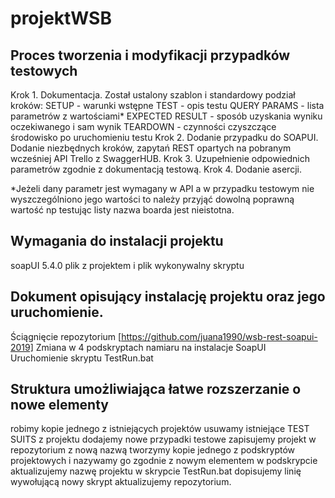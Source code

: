 # projektWSB

## Proces tworzenia i modyfikacji przypadków testowych

Krok 1. Dokumentacja. Został ustalony szablon i standardowy podział kroków: 
SETUP - warunki wstępne
TEST - opis testu
QUERY PARAMS - lista parametrów z wartościami*
EXPECTED RESULT - sposób uzyskania wyniku oczekiwanego i sam wynik
TEARDOWN - czynności czyszczące środowisko po uruchomieniu testu
Krok 2. Dodanie przypadku do SOAPUI. Dodanie niezbędnych kroków, zapytań REST opartych na pobranym wcześniej API Trello z SwaggerHUB. 
Krok 3. Uzupełnienie odpowiednich parametrów zgodnie z dokumentacją testową. 
Krok 4. Dodanie asercji. 

*Jeżeli dany parametr jest wymagany w API a w przypadku testowym nie wyszczególniono jego wartości to należy przyjąć dowolną poprawną wartość np testując listy nazwa boarda jest nieistotna. 
 

## Wymagania do instalacji projektu
soapUI 5.4.0
plik z projektem i plik wykonywalny skryptu


## Dokument opisujący instalację projektu oraz jego uruchomienie.
Ściągnięcie repozytorium [https://github.com/juana1990/wsb-rest-soapui-2019]
Zmiana w 4 podskryptach namiaru na instalacje SoapUI
Uruchomienie skryptu TestRun.bat


## Struktura umożliwiająca łatwe rozszerzanie o nowe elementy

robimy kopie jednego z istniejących projektów                      usuwamy istniejące TEST SUITS 
z projektu                     dodajemy nowe przypadki testowe                      zapisujemy 
projekt w repozytorium z nową nazwą                       tworzymy kopie jednego z podskryptów 
projektowych i nazywamy go zgodnie z nowym elementem                      w podskrypcie 
aktualizujemy nazwę projektu                    w skrypcie TestRun.bat dopisujemy linię wywołującą 
nowy skrypt                         aktualizujemy repozytorium.

